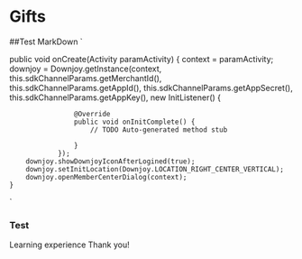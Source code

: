 Gifts
====

##Test MarkDown
`

public void onCreate(Activity paramActivity) {
		context = paramActivity;
		downjoy = Downjoy.getInstance(context,
				this.sdkChannelParams.getMerchantId(),
				this.sdkChannelParams.getAppId(),
				this.sdkChannelParams.getAppSecret(),
				this.sdkChannelParams.getAppKey(), new InitListener() {

					@Override
					public void onInitComplete() {
						// TODO Auto-generated method stub

					}
				});
		downjoy.showDownjoyIconAfterLogined(true);
		downjoy.setInitLocation(Downjoy.LOCATION_RIGHT_CENTER_VERTICAL);
		downjoy.openMemberCenterDialog(context);
	}
	
`

### Test 
Learning experience
Thank you!
